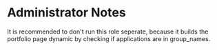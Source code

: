 # Administrator Notes

It is recommended to don't run this role seperate, because it builds the portfolio page dynamic by checking if applications are in group_names.